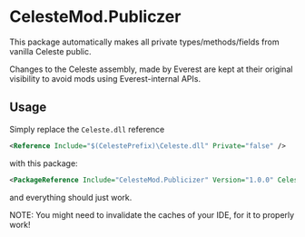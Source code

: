 # CelesteMod.Publiczer

This package automatically makes all private types/methods/fields from vanilla Celeste public.

Changes to the Celeste assembly, made by Everest are kept at their original visibility to avoid mods using Everest-internal APIs.

## Usage

Simply replace the `Celeste.dll` reference

```xml
<Reference Include="$(CelestePrefix)\Celeste.dll" Private="false" />
```

with this package:


```xml
<PackageReference Include="CelesteMod.Publicizer" Version="1.0.0" CelesteAssembly="$(CelestePrefix)\Celeste.dll" />
```

and everything should just work.

NOTE: You might need to invalidate the caches of your IDE, for it to properly work!
